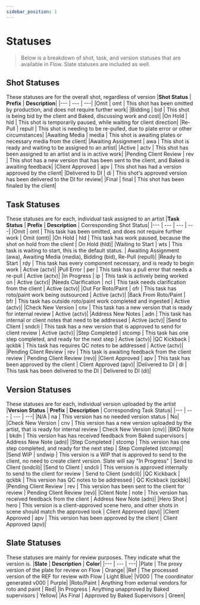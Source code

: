 ```yaml
---
sidebar_position: 1
---
```


# Statuses

>Below is a breakdown of shot, task, and version statuses that are available in Flow. Slate statuses are included as well.

## **Shot Statuses**
These statuses are for the overall shot, regardless of version
|**Shot Status** | **Prefix** | **Description**|
|--- | --- | ---|
|Omit | omt | This shot has been omitted by production, and does not require further work|
|Bidding | bid | This shot is being bid by the client and Baked, discussing work and cost|
|On Hold | hld | This shot is temporarily paused, while waiting for client direction|
|Re-Pull | repull | This shot is needing to be re-pulled, due to plate error or other circumstances|
|Awaiting Media | media | This shot is awaiting plates or necessary media from the client|
|Awaiting Assignment | awa | This shot is ready and waiting to be assigned to an artist|
|Active | actv | This shot has been assigned to an artist and is in active work|
|Pending Client Review | rev | This shot has a new version that has been sent to the client, and Baked is awaiting feedback|
|Client Approved | apv | This shot has had a version approved by the client|
|Delivered to DI | di | This shot's approved version has been delivered to the DI for review|
|Final | final | This shot has been finaled by the client|

## **Task Statuses**
These statuses are for each, individual task assigned to an artist
|**Task Status** | **Prefix** | **Description** | Corresponding Shot Status|
|--- | --- | --- | ---|
|Omit | omt | This task has been omitted, and does not require further work | Omit (omt)|
|On Hold | hld | This task has work paused, because the shot on hold from the client | On Hold (hld)|
|Waiting to Start | wts | This task is waiting to start, this is the default status. | Awaiting Assignment (awa), Awaiting Media (media), Bidding (bid), Re-Pull (repull)|
|Ready to Start | rdy | This task has every component necessary, and is ready to begin work | Active (actv)|
|Pull Error | per | This task has a pull error that needs a re-pull | Active (actv)|
|In Progress | ip | This task is actively being worked on | Active (actv)|
|Needs Clarification | ncl | This task needs clarification from the client | Active (actv)|
|Out For Roto/Paint | ofr | This task has roto/paint work being outsourced | Active (actv)|
|Back From Roto/Paint | bfr | This task has outside roto/paint work completed and ingested | Active (actv)|
|Check New Version | cnv | This task has a new version that is ready for internal review | Active (actv)|
|Address New Notes | adn | This task has internal or client notes that need to be addressed | Active (actv)|
|Send to Client | sndcli | This task has a new version that is approved to send for client review | Active (actv)|
|Step Completed | stcomp | This task has one step completed, and ready for the next step | Active (actv)|
|QC Kickback | qckbk | This task has requires QC notes to be addressed | Active (actv)|
|Pending Client Review | rev | This task is awaiting feedback from the client review | Pending Client Review (rev)|
|Client Approved | apv | This task has been approved by the client | Client Approved (apv)|
|Delivered to DI | di | This task has been delivered to the DI | Delivered to DI (di)|

## **Version Statuses**
These statuses are for each, individual version uploaded by the artist
|**Version Status** | **Prefix** | **Description** | Corresponding Task Status|
|--- | --- | --- | ---|
|N/A | na | This version has no needed version status | No|
|Check New Version | cnv | This version has a new version uploaded by the artist, that is ready for internal review | Check New Version (cnv)|
|BKD Note | bkdn | This version has has received feedback from Baked supervisors | Address New Note (adn)|
|Step Completed | stcomp | This version has one step completed, and ready for the next step | Step Completed (stcomp)|
|Send WIP | sndwip | This version is a WIP that is approved to send to the client, no need to create client version. Slate will say "In Progress" | Send to Client (sndcli)|
|Send to Client | sndcli | This version is approved internally to send to the client for review | Send to Client (sndcli)|
|QC Kickback | qckbk | This version has QC notes to be addressed | QC Kickback (qckbk)|
|Pending Client Review | rev | This version has been sent to the client for review | Pending Client Review (rev)|
|Client Note | note | This version has received feedback from the client | Address New Note (adn)|
|Hero Shot | hero | This version is a client-approved scene hero, and other shots in scene should match the approved look | Client Approved (apv)|
|Client Approved | apv | This version has been approved by the client | Client Approved (apv)|

## **Slate Statuses**
These statuses are mainly for review purposes. They indicate what the version is.
|**Slate** | **Description** | **Color**|
|--- | --- | ---|
|Plate | The proxy version of the plate for review on Flow | Orange|
|Ref | The processed version of the REF for review with Flow | Light Blue|
|V000 | The coordinator generated v000 | Purple|
|Roto/Paint | Anything from external vendors for roto and paint | Red|
|In Progress | Anything unapproved by Baked supervisors | Yellow|
|As Final | Approved by Baked Supervisors | Green|
